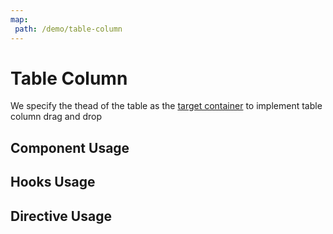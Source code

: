```yaml
---
map:
 path: /demo/table-column
---
```

# Table Column

We specify the thead of the table as the [target container](../target-container/) to implement table column drag and drop

## Component Usage

<demo src="./demo.vue"
title="使用组件完成表格列排序"
desc="拖拽表头进行列排序">
</demo>

## Hooks Usage
<demo src="./hooks.vue"
title="使用hooks完成表格列排序"
desc="拖拽表头进行列排序">
</demo>


## Directive Usage
<demo src="./directive.vue"
title="使用指令完成表格列排序"
desc="拖拽表头进行列排序">
</demo>
